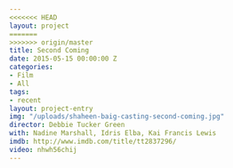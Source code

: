 ```yaml
---
<<<<<<< HEAD
layout: project
=======
>>>>>>> origin/master
title: Second Coming
date: 2015-05-15 00:00:00 Z
categories:
- Film
- All
tags:
- recent
layout: project-entry
img: "/uploads/shaheen-baig-casting-second-coming.jpg"
director: Debbie Tucker Green
with: Nadine Marshall, Idris Elba, Kai Francis Lewis
imdb: http://www.imdb.com/title/tt2837296/
video: nhwh56chij
---
```


